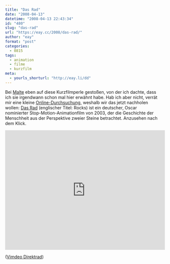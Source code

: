 ```yaml
---
title: "Das Rad"
date: "2008-04-13"
datetime: "2008-04-13 22:43:34"
id: "480"
slug: "das-rad"
url: "https://eay.cc/2008/das-rad/"
author: "eay"
format: "post"
categories:
  - 0815
tags:
  - animation
  - filme
  - kurzfilm
meta:
  - yourls_shorturl: "http://eay.li/dd"
---
```


Bei [Malte](http://www.malte-welding.de/?p=102) eben auf diese Kurzfilmperle gestoßen, von der ich dachte, dass ich sie irgendwann schon mal hier erwähnt habe. Hab ich aber nicht, verrät mir eine kleine [Online-Durchsuchung](http://www.google.com/search?q=site:eayz.net+steine&hl=de&filter=0), weshalb wir das jetzt nachholen wollen: [Das Rad](http://www.imdb.com/title/tt0330801/) (englischer Titel: Rocks) ist ein deutscher, Oscar nominierter Stop-Motion-Animationfilm von 2003, der die Geschichte der Menschheit aus der Perspektive zweier Steine betrachtet. Anzusehen nach dem Klick.

<iframe src="http://player.vimeo.com/video/7867746" width="520" height="390" frameborder="0" webkitallowfullscreen mozallowfullscreen="" allowfullscreen=""></iframe>

 ([Vimdeo Direktrad](http://vimeo.com/7867746))
